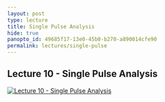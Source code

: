 ```yaml
--- 
layout: post
type: lecture
title: Single Pulse Analysis
hide: true
panopto_id: 49685f17-13e0-45b0-b270-a890014cfe90
permalink: lectures/single-pulse
---
```


## Lecture 10 - Single Pulse Analysis
[![Lecture 10 - Single Pulse Analysis](https://uva.hosted.panopto.com/Panopto/Services/FrameGrabber.svc/FrameRedirect?objectId=49685f17-13e0-45b0-b270-a890014cfe90&mode=Delivery)](https://uva.hosted.panopto.com/Panopto/Pages/Viewer.aspx?id=49685f17-13e0-45b0-b270-a890014cfe90)

